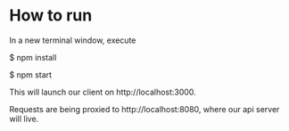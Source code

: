 # How to run

In a new terminal window, execute

$ npm install

$ npm start

This will launch our client on http://localhost:3000.

Requests are being proxied to http://localhost:8080, where our api server will live.
